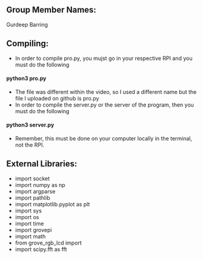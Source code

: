 ## Group Member Names: 
Gurdeep Barring

## Compiling: 
* In order to compile pro.py, you mujst go in your respective RPI and you must do the following

#### python3 pro.py

* The file was different within the video, so I used a different name but the file I uploaded on github is pro.py
* In order to compile the server.py or the server of the program, then you must do the following

#### python3 server.py

* Remember, this must be done on your computer locally in the terminal, not the RPI. 

## External Libraries: 

* import socket
* import numpy as np
* import argparse
* import pathlib
* import matplotlib.pyplot as plt
* import sys
* import os
* import time
* import grovepi
* import math
* from grove_rgb_lcd import
* import scipy.fft as fft


